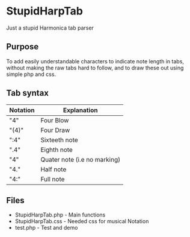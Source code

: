 # StupidHarpTab
Just a stupid Harmonica tab parser

## Purpose

To add easily understandable characters to indicate note length in tabs,
without making the raw tabs hard to follow,
and to draw these out using simple php and css.

## Tab syntax

Notation | Explanation
 ------------ | -------------
"4"   | Four Blow
"(4)" | Four Draw
":4" | Sixteeth note
".4" | Eighth note
"4" | Quater note (i.e no marking)
"4." | Half note
"4:" | Full note


## Files

* StupidHarpTab.php - Main functions
* StupidHarpTab.css - Needed css for musical Notation
* test.php - Test and demo
